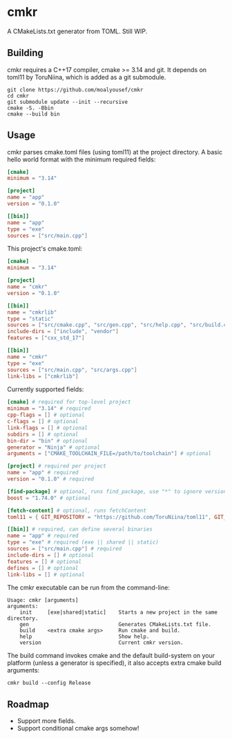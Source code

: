 # cmkr

A CMakeLists.txt generator from TOML. Still WIP.

## Building
cmkr requires a C++17 compiler, cmake >= 3.14 and git. It depends on toml11 by ToruNiina, which is added as a git submodule.
```
git clone https://github.com/moalyousef/cmkr
cd cmkr
git submodule update --init --recursive
cmake -S. -Bbin
cmake --build bin
```

## Usage
cmkr parses cmake.toml files (using toml11) at the project directory. A basic hello world format with the minimum required fields:
```toml
[cmake]
minimum = "3.14"

[project]
name = "app"
version = "0.1.0"

[[bin]]
name = "app"
type = "exe"
sources = ["src/main.cpp"]
```

This project's cmake.toml:
```toml
[cmake]
minimum = "3.14"

[project]
name = "cmkr"
version = "0.1.0"

[[bin]]
name = "cmkrlib"
type = "static"
sources = ["src/cmake.cpp", "src/gen.cpp", "src/help.cpp", "src/build.cpp", "src/error.cpp"]
include-dirs = ["include", "vendor"]
features = ["cxx_std_17"]

[[bin]]
name = "cmkr"
type = "exe"
sources = ["src/main.cpp", "src/args.cpp"]
link-libs = ["cmkrlib"]
```

Currently supported fields:
```toml
[cmake] # required for top-level project
minimum = "3.14" # required
cpp-flags = [] # optional
c-flags = [] # optional
link-flags = [] # optional
subdirs = [] # optional
bin-dir = "bin" # optional
generator = "Ninja" # optional
arguments = ["CMAKE_TOOLCHAIN_FILE=/path/to/toolchain"] # optional

[project] # required per project
name = "app" # required
version = "0.1.0" # required

[find-package] # optional, runs find_package, use "*" to ignore version
boost = "1.74.0" # optional

[fetch-content] # optional, runs fetchContent
toml11 = { GIT_REPOSITORY = "https://github.com/ToruNiina/toml11", GIT_TAG = "v3.5.0" } # optional

[[bin]] # required, can define several binaries
name = "app" # required
type = "exe" # required (exe || shared || static)
sources = ["src/main.cpp"] # required
include-dirs = [] # optional
features = [] # optional
defines = [] # optional
link-libs = [] # optional 
```

The cmkr executable can be run from the command-line:
```
Usage: cmkr [arguments]
arguments:
    init     [exe|shared|static]    Starts a new project in the same directory.
    gen                             Generates CMakeLists.txt file.
    build    <extra cmake args>     Run cmake and build.
    help                            Show help.
    version                         Current cmkr version.
```
The build command invokes cmake and the default build-system on your platform (unless a generator is specified), it also accepts extra cmake build arguments:
```
cmkr build --config Release 
```

## Roadmap
- Support more fields.
- Support conditional cmake args somehow!
